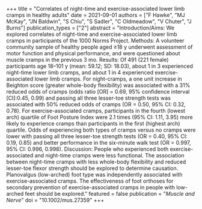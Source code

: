 +++
title = "Correlates of night-time and exercise-associated lower limb cramps in healthy adults"
date = 2021-09-01
authors = ["F Hawke", "MJ McKay", "JN Baldwin", "S Chiu", "S Sadler", "C Oldmeadow", "V Chuter", "J Burns"]
publication_types = ["2"]
abstract = "Introduction/Aims: We explored correlates of night-time and exercise-associated lower limb cramps in participants of the 1000 Norms Project. Methods: A volunteer community sample of healthy people aged ≥18 y underwent assessment of motor function and physical performance, and were questioned about muscle cramps in the previous 3 mo. Results: Of 491 (221 female) participants age 18–101 y (mean: 59.12; SD: 18.03), about 1 in 3 experienced night-time lower limb cramps, and about 1 in 4 experienced exercise-associated lower limb cramps. For night-cramps, a one unit increase in Beighton score (greater whole-body flexibility) was associated with a 31% reduced odds of cramps (odds ratio [OR] = 0.69, 95% confidence interval [CI]:0.45, 0.99) and passing all three lesser-toe strength tests was associated with 50% reduced odds of cramps (OR = 0.50, 95% CI: 0.32, 0.78). For exercise-associated cramps, participants in the fourth (lowest arch) quartile of Foot Posture Index were 2.1 times (95% CI: 1.11, 3.95) more likely to experience cramps than participants in the first (highest arch) quartile. Odds of experiencing both types of cramps versus no cramps were lower with passing all three lesser-toe strength tests (OR = 0.40, 95% CI: 0.19, 0.85) and better performance in the six-minute walk test (OR = 0.997, 95% CI: 0.996, 0.998). Discussion: People who experienced both exercise-associated and night-time cramps were less functional. The association between night-time cramps with less whole-body flexibility and reduced lesser-toe flexor strength should be explored to determine causation. Planovalgus (low-arched) foot type was independently associated with exercise-associated cramps. The effectiveness of foot orthoses for secondary prevention of exercise-associated cramps in people with low-arched feet should be explored."
featured = false
publication = "*Muscle and Nerve*"
doi = "10.1002/mus.27359"
+++

